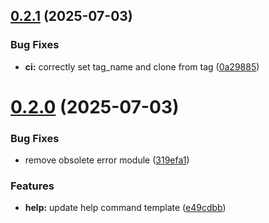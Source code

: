 ## [0.2.1](https://github.com/DevYukine/rom-converto/compare/v0.2.0...v0.2.1) (2025-07-03)


### Bug Fixes

* **ci:** correctly set tag_name and clone from tag ([0a29885](https://github.com/DevYukine/rom-converto/commit/0a29885155d290c304d8482a00010c975ff0fb65))



# [0.2.0](https://github.com/DevYukine/rom-converto/compare/e49cdbb680044a749fa6a533505a748ebec8af49...v0.2.0) (2025-07-03)


### Bug Fixes

* remove obsolete error module ([319efa1](https://github.com/DevYukine/rom-converto/commit/319efa1bd22e8e232ecec7a9ddcd79cc43848d4b))


### Features

* **help:** update help command template ([e49cdbb](https://github.com/DevYukine/rom-converto/commit/e49cdbb680044a749fa6a533505a748ebec8af49))



